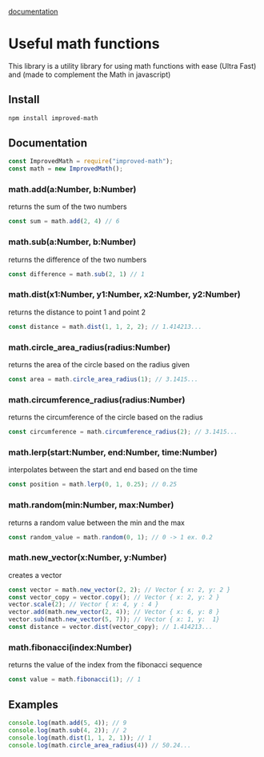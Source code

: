 [documentation](https://zerotixdev.github.io/improved-math/)
# Useful math functions
This library is a utility library for using math functions with ease (Ultra Fast) and (made to complement the Math in javascript)
## Install
```bash
npm install improved-math
```
## Documentation
```js
const ImprovedMath = require("improved-math");
const math = new ImprovedMath();
```
### math.add(a:Number, b:Number)
returns the sum of the two numbers
```js
const sum = math.add(2, 4) // 6
```
### math.sub(a:Number, b:Number)
returns the difference of the two numbers
```js
const difference = math.sub(2, 1) // 1
```
### math.dist(x1:Number, y1:Number, x2:Number, y2:Number)
returns the distance to point 1 and point 2
```js
const distance = math.dist(1, 1, 2, 2); // 1.414213...
```
### math.circle_area_radius(radius:Number)
returns the area of the circle based on the radius given
```js
const area = math.circle_area_radius(1); // 3.1415...
```
### math.circumference_radius(radius:Number)
returns the circumference of the circle based on the radius
```js
const circumference = math.circumference_radius(2); // 3.1415...
```
### math.lerp(start:Number, end:Number, time:Number)
interpolates between the start and end based on the time
```js
const position = math.lerp(0, 1, 0.25); // 0.25
```
### math.random(min:Number, max:Number)
returns a random value between the min and the max
```js
const random_value = math.random(0, 1); // 0 -> 1 ex. 0.2
```
### math.new_vector(x:Number, y:Number)
creates a vector
```js
const vector = math.new_vector(2, 2); // Vector { x: 2, y: 2 }
const vector_copy = vector.copy(); // Vector { x: 2, y: 2 }
vector.scale(2); // Vector { x: 4, y : 4 }
vector.add(math.new_vector(2, 4)); // Vector { x: 6, y: 8 }
vector.sub(math.new_vector(5, 7)); // Vector { x: 1, y:  1}
const distance = vector.dist(vector_copy); // 1.414213...
```
### math.fibonacci(index:Number)
returns the value of the index from the fibonacci sequence
```js
const value = math.fibonacci(1); // 1
```
## Examples
```js
console.log(math.add(5, 4)); // 9
console.log(math.sub(4, 2)); // 2
console.log(math.dist(1, 1, 2, 1)); // 1
console.log(math.circle_area_radius(4)) // 50.24...
```